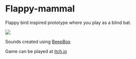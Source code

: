 # Flappy-mammal
 Flappy bird inspired prototype where you play as a blind bat.

 ![](flappy-mammal.gif)

Sounds created using [BeepBox](https://beepbox.co/)

Game can be played at [itch.io](https://gramozilho.itch.io/flappy-mammal?secret=IXPhWAhsipC1Syd1A0FpozdbjE)
